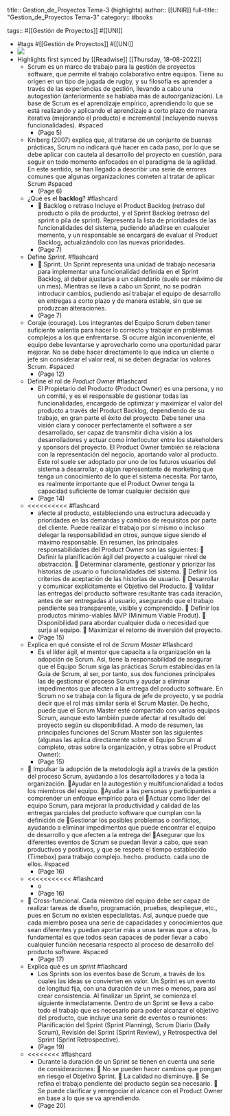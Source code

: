 title:: Gestion_de_Proyectos Tema-3 (highlights)
author:: [[UNIR]]
full-title:: "Gestion_de_Proyectos Tema-3"
category:: #books

tags:: #[[Gestión de Proyectos]] #[[UNI]]

- #tags #[[Gestión de Proyectos]] #[[UNI]]
- ![](https://readwise-assets.s3.amazonaws.com/media/uploaded_book_covers/profile_22942/1b378a82-75ea-492f-9c7c-b72a832e87fc.jpg)
- Highlights first synced by [[Readwise]] [[Thursday, 18-08-2022]]
	- Scrum es un marco de trabajo para la gestión de proyectos  software,  que  permite  el  trabajo  colaborativo  entre  equipos.  Tiene  su origen  en  un  tipo  de  jugada  de  rugby,  y  su  filosofía  es  aprender  a  través  de  las experiencias de gestión, llevando a cabo una autogestión (anteriormente se hablaba más de autoorganización). La base de Scrum es el aprendizaje empírico, aprendiendo lo que se está realizando y aplicando el aprendizaje a corto plazo de manera iterativa (mejorando  el  producto)  e  incremental  (incluyendo  nuevas  funcionalidades). #spaced
		- (Page 5)
	- Kniberg (2007) explica que, al tratarse de un conjunto de buenas prácticas, Scrum no indicará qué hacer en cada paso, por lo que se debe aplicar con cautela al desarrollo del proyecto en cuestión, para seguir en todo momento enfocados en el paradigma de  la  agilidad.  En  este  sentido,  se  han  llegado  a  describir  una  serie  de  errores comunes que algunas organizaciones cometen al tratar de aplicar Scrum #spaced
		- (Page 6)
	- ¿Qué es el **backlog**? #flashcard
		-   Backlog  o  retraso  Incluye  el  Product  Backlog  (retraso  del  producto  o  pila  de producto), y el Sprint Backlog (retraso del sprint o pila de sprint). Representa la lista  de  prioridades  de  las  funcionalidades  del  sistema,  pudiendo  añadirse  en cualquier momento, y un responsable se encargará de evaluar el Product Backlog, actualizándolo con las nuevas prioridades.
		- (Page 7)
	- Define *Sprint*. #flashcard
		-   Sprint. Un Sprint representa una unidad de trabajo necesaria para implementar una funcionalidad definida en el Sprint Backlog, al deber ajustarse a un calendario (suele ser máximo de un mes). Mientras se lleva a cabo un Sprint, no se podrán introducir cambios, pudiendo así trabajar el equipo de desarrollo en entregas a corto plazo y de manera estable, sin que se produzcan alteraciones.
		- (Page 7)
	- Coraje  (courage).  Los  integrantes  del  Equipo  Scrum  deben  tener  suficiente valentía  para  hacer  lo  correcto  y  trabajar  en  problemas  complejos  a  los  que enfrentarse.  Si  ocurre  algún inconveniente,  el  equipo  debe levantarse  y aprovecharlo  como  una  oportunidad  parar  mejorar.  No  se  debe  hacer directamente lo que indica un cliente o jefe sin considerar el valor real, ni se deben degradar los valores Scrum. #spaced
		- (Page 12)
	- Define el rol de *Product Owner* #flashcard
		- El Propietario del Producto (Product Owner) es una persona, y no un comité, y es el responsable  de  gestionar  todas  las  funcionalidades,  encargado  de  optimizar  y maximizar  el  valor  del  producto  a  través  del  Product  Backlog,  dependiendo  de  su trabajo, en gran parte el éxito del proyecto. Debe tener una visión clara y conocer perfectamente el software a ser desarrollado, ser capaz de transmitir dicha visión a los desarrolladores y actuar como interlocutor entre los stakeholders y sponsors del proyecto. El Product Owner también se relaciona con la representación del negocio, aportando  valor  al  producto.  Este  rol  suele  ser  adoptado  por  uno  de  los  futuros usuarios del sistema a desarrollar, o algún representante de marketing que tenga un conocimiento de lo que el sistema necesita. Por tanto, es realmente importante que el  Product  Owner  tenga  la  capacidad  suficiente  de  tomar  cualquier  decisión  que
		- (Page 14)
	- <<<<<<<<<< #flashcard
		- afecte  al  producto,  estableciendo  una  estructura  adecuada  y  prioridades  en  las demandas y cambios de requisitos por parte del cliente. Puede realizar el trabajo por sí  mismo  o  incluso  delegar  la  responsabilidad  en  otros,  aunque  sigue  siendo  el máximo  responsable.  En  resumen,  las  principales  responsabilidades  del  Product Owner son las siguientes:   Definir la planificación ágil del proyecto a cualquier nivel de abstracción.   Determinar  claramente,  gestionar  y  priorizar las  historias  de  usuario  o funcionalidades del sistema.   Definir los criterios de aceptación de las historias de usuario.   Desarrollar y comunicar explícitamente el Objetivo del Producto.   Validar las entregas del producto software resultante tras cada iteración, antes de  ser  entregadas  al  usuario,  asegurando  que  el  trabajo  pendiente  sea transparente, visible y comprendido.   Definir los productos mínimo-viables MVP (Minimum Viable Produt).   Disponibilidad para abordar cualquier duda o necesidad que surja al equipo.   Maximizar el retorno de inversión del proyecto.
		- (Page 15)
	- Explica en qué consiste el rol de *Scrum Master* #flashcard
		- Es el líder ágil, el mentor que capacita a la organización en la adopción de Scrum. Así, tiene  la  responsabilidad de  asegurar  que  el  Equipo  Scrum  siga  las prácticas  Scrum establecidas en la Guía de Scrum, al ser, por tanto, sus dos funciones principales las de gestionar el proceso Scrum y ayudar a eliminar impedimentos que afecten a la entrega  del  producto  software.  En  Scrum  no  se  trabaja  con  la  figura  de  jefe  de proyecto, y se podría decir que el rol más similar sería el Scrum Master. De hecho, puede que el Scrum Master esté compartido con varios equipos Scrum, aunque esto también puede afectar al resultado del proyecto según su disponibilidad. A modo de resumen, las principales funciones del Scrum Master son las siguientes (algunas las aplica directamente sobre el Equipo Scrum al completo, otras sobre la organización, y otras sobre el Product Owner):
		- (Page 15)
	-  Impulsar  la  adopción  de  la  metodología  ágil a  través  de  la  gestión del proceso Scrum, ayudando a los desarrolladores y a toda la organización. Ayudar en la autogestión y multifuncionalidad a todos los miembros del equipo. Ayudar a las personas y participantes a comprender un enfoque empírico para el Actuar como líder del equipo Scrum, para mejorar la productividad y calidad de las  entregas  parciales del  producto  software  que  cumplan  con  la  definición  de Gestionar los posibles problemas o conflictos, ayudando a eliminar impedimentos que  puede  encontrar  el  equipo  de  desarrollo  y  que  afecten  a  la  entrega  del Asegurar que los diferentes eventos de Scrum se puedan llevar a cabo, que sean productivos y positivos, y que se respete el tiempo establecido  (Timebox) para trabajo complejo. hecho. producto. cada uno de ellos. #spaced
		- (Page 16)
	- <<<<<<<<<<< #flashcard
		- o
		- (Page 16)
	-   Cross-funcional. Cada miembro del equipo debe ser capaz de realizar tareas de diseño,  programación,  pruebas,  despliegue,  etc.,  pues  en  Scrum  no  existen especialistas.  Así,  aunque  puede  que  cada  miembro  posea  una  serie  de capacidades y conocimientos que sean diferentes y puedan aportar más a unas tareas que a otras, lo fundamental es que todos sean capaces de poder llevar a cabo cualquier función necesaria respecto al proceso de desarrollo del producto software. #spaced
		- (Page 17)
	- Explica qué es un *sprint* #flashcard
		- Los  Sprints  son  los  eventos  base  de  Scrum,  a  través  de  los  cuales  las  ideas  se convierten en valor. Un Sprint es un evento de longitud fija, con una duración de un mes  o  menos,  para  así  crear  consistencia.  Al  finalizar  un  Sprint,  se  comienza  el siguiente inmediatamente. Dentro de un Sprint se lleva a cabo todo el trabajo que es necesario  para  poder  alcanzar  el  objetivo  del  producto,  que  incluye  una  serie  de eventos  o  reuniones:  Planificación  del  Sprint  (Sprint  Planning), Scrum  Diario  (Daily Scrum),  Revisión  del  Sprint  (Sprint  Review),  y  Retrospectiva  del  Sprint  (Sprint Retrospective).
		- (Page 19)
	- <<<<<<<< #flashcard
		- Durante la duración de un Sprint se tienen en cuenta una serie de consideraciones:   No se pueden hacer cambios que pongan en riesgo el Objetivo Sprint.   La calidad no disminuye.   Se refina el trabajo pendiente del producto según sea necesario.   Se puede clarificar y renegociar el alcance con el Product Owner en base a lo que se va aprendiendo.
		- (Page 20)